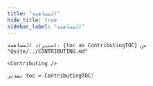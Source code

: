 ```yaml
---
title: "المساهمة"
hide_title: true
sidebar_label: "المساهمة"
---
```


```mdx-code-block
استيراد المساهمة، {toc as ContributingTOC} من "@site/../CONTRIBUTING.md"

<Contributing />

تصدير toc = ContributingTOC؛
```
